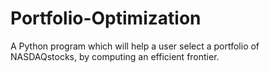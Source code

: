 # Portfolio-Optimization
A Python program which will help a user select a portfolio of NASDAQstocks, by computing an efficient frontier. 
